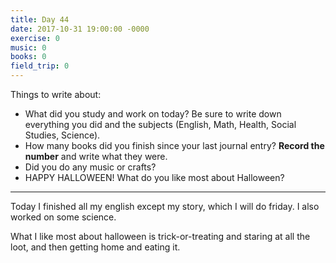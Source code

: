 ```yaml
---
title: Day 44
date: 2017-10-31 19:00:00 -0000
exercise: 0
music: 0
books: 0
field_trip: 0
---
```

Things to write about:

* What did you study and work on today? Be sure to write down everything you did and the subjects (English, Math, Health, Social Studies, Science).
* How many books did you finish since your last journal entry? **Record the number** and write what they were.
* Did you do any music or crafts?
* HAPPY HALLOWEEN! What do you like most about Halloween?

***


Today I finished all my english except my story, which I will do friday. I also worked on some science.


What I like most about halloween is trick-or-treating and staring at all the loot, and then getting home and eating it.
